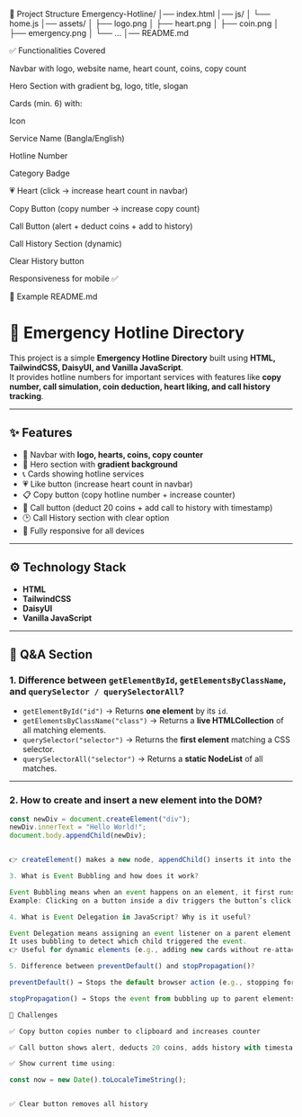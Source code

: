 📂 Project Structure
Emergency-Hotline/
│── index.html
│── js/
│ └── home.js
│── assets/
│ ├── logo.png
│ ├── heart.png
│ ├── coin.png
│ ├── emergency.png
│ └── ...
│── README.md

✅ Functionalities Covered

Navbar with logo, website name, heart count, coins, copy count

Hero Section with gradient bg, logo, title, slogan

Cards (min. 6) with:

Icon

Service Name (Bangla/English)

Hotline Number

Category Badge

💗 Heart (click → increase heart count in navbar)

Copy Button (copy number → increase copy count)

Call Button (alert + deduct coins + add to history)

Call History Section (dynamic)

Clear History button

Responsiveness for mobile ✅

📜 Example README.md

# 🚨 Emergency Hotline Directory

This project is a simple **Emergency Hotline Directory** built using **HTML, TailwindCSS, DaisyUI, and Vanilla JavaScript**.  
It provides hotline numbers for important services with features like **copy number, call simulation, coin deduction, heart liking, and call history tracking**.

---

## ✨ Features

- 📌 Navbar with **logo, hearts, coins, copy counter**
- 🎨 Hero section with **gradient background**
- 📞 Cards showing hotline services
- 💗 Like button (increase heart count in navbar)
- 📋 Copy button (copy hotline number + increase counter)
- 📲 Call button (deduct 20 coins + add call to history with timestamp)
- 🕑 Call History section with clear option
- 📱 Fully responsive for all devices

---

## ⚙️ Technology Stack

- **HTML**
- **TailwindCSS**
- **DaisyUI**
- **Vanilla JavaScript**

---

## 📘 Q&A Section

### 1. Difference between `getElementById`, `getElementsByClassName`, and `querySelector / querySelectorAll`?

- `getElementById("id")` → Returns **one element** by its `id`.
- `getElementsByClassName("class")` → Returns a **live HTMLCollection** of all matching elements.
- `querySelector("selector")` → Returns the **first element** matching a CSS selector.
- `querySelectorAll("selector")` → Returns a **static NodeList** of all matches.

---

### 2. How to create and insert a new element into the DOM?

```js
const newDiv = document.createElement("div");
newDiv.innerText = "Hello World!";
document.body.appendChild(newDiv);


👉 createElement() makes a new node, appendChild() inserts it into the DOM.

3. What is Event Bubbling and how does it work?

Event Bubbling means when an event happens on an element, it first runs on the target element, then goes up (bubble) to its parent, then ancestor elements.
Example: Clicking on a button inside a div triggers the button’s click event → then div → then body.

4. What is Event Delegation in JavaScript? Why is it useful?

Event Delegation means assigning an event listener on a parent element instead of every child.
It uses bubbling to detect which child triggered the event.
👉 Useful for dynamic elements (e.g., adding new cards without re-attaching event listeners).

5. Difference between preventDefault() and stopPropagation()?

preventDefault() → Stops the default browser action (e.g., stopping form submit, stopping link redirect).

stopPropagation() → Stops the event from bubbling up to parent elements.

🧪 Challenges

✅ Copy button copies number to clipboard and increases counter

✅ Call button shows alert, deducts 20 coins, adds history with timestamp

✅ Show current time using:

const now = new Date().toLocaleTimeString();


✅ Clear button removes all history
```
